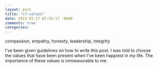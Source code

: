 ```yaml
---
layout: post
title: "c7-values"
date: 2015-01-17 07:55:17 -0600
comments: true
categories: 
---
```

compassion, empathy, honesty, leadership, integrity

I've been given guidelines on how to write this post.  I was told to choose the values that have been present when I've been  happiest in my life. The importance of these values is immeasurable to me.  







